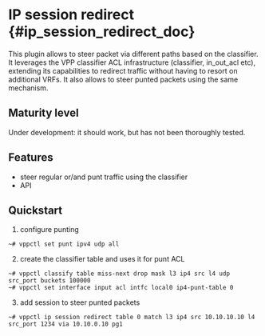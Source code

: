 # IP session redirect {#ip_session_redirect_doc}

This plugin allows to steer packet via different paths based on the
classifier.
It leverages the VPP classifier ACL infrastructure (classifier, in_out_acl
etc), extending its capabilities to redirect traffic without having to
resort on additional VRFs.
It also allows to steer punted packets using the same mechanism.

## Maturity level
Under development: it should work, but has not been thoroughly tested.

## Features
 - steer regular or/and punt traffic using the classifier
 - API

## Quickstart
1. configure punting
```
~# vppctl set punt ipv4 udp all
```
2. create the classifier table and uses it for punt ACL
```
~# vppctl classify table miss-next drop mask l3 ip4 src l4 udp src_port buckets 100000
~# vppctl set interface input acl intfc local0 ip4-punt-table 0
```
3. add session to steer punted packets
```
~# vppctl ip session redirect table 0 match l3 ip4 src 10.10.10.10 l4 src_port 1234 via 10.10.0.10 pg1
```
